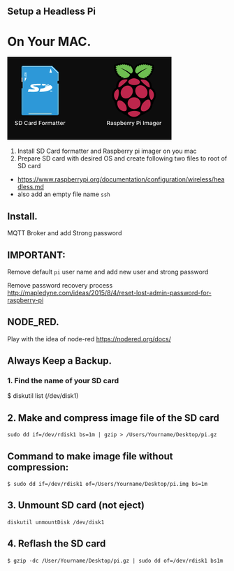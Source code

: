 ## Setup a Headless Pi 
# On Your MAC. 
![sd formatter](images/headlessPi.png)

1. Install SD Card formatter and Raspberry pi imager on you mac
2. Prepare SD card with desired OS and create following two files to root of SD card

- https://www.raspberrypi.org/documentation/configuration/wireless/headless.md
- also add an empty file name `ssh`

## Install. 
MQTT Broker and add Strong password

## IMPORTANT:  
Remove default `pi` user name and add new user and strong password

Remove password recovery process
http://mapledyne.com/ideas/2015/8/4/reset-lost-admin-password-for-raspberry-pi



## NODE_RED.  
Play with the idea of node-red
https://nodered.org/docs/


## Always Keep a Backup. 
###  1. Find the name of your SD card
$ diskutil list
(/dev/disk1)

## 2. Make and compress image file of the SD card
```
sudo dd if=/dev/rdisk1 bs=1m | gzip > /Users/Yourname/Desktop/pi.gz
```
## Command to make image file without compression:
```
$ sudo dd if=/dev/rdisk1 of=/Users/Yourname/Desktop/pi.img bs=1m
```

## 3. Unmount SD card (not eject)
```
diskutil unmountDisk /dev/disk1
```

## 4. Reflash the SD card
```
$ gzip -dc /User/Yourname/Desktop/pi.gz | sudo dd of=/dev/rdisk1 bs1m
```



